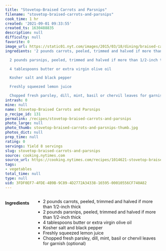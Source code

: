```yaml
---
title: "Stovetop-Braised Carrots and Parsnips"
filename: "stovetop-braised-carrots-and-parsnips"
cook_time: 1 hr
created: '2021-09-01 09:33:55'
created_ts: 1630488835
description: null
difficulty: null
favorite: 0
image_url: https://static01.nyt.com/images/2015/03/18/dining/braised-carrots/braised-carrots-articleLarge.jpg
ingredients: '2 pounds carrots, peeled, trimmed and halved if more than 1/2-inch thick

  2 pounds parsnips, peeled, trimmed and halved if more than 1/2-inch thick

  4 tablespoons butter or extra virgin olive oil

  Kosher salt and black pepper

  Freshly squeezed lemon juice

  Chopped fresh parsley, dill, mint, basil or chervil leaves for garnish (optional)'
intrash: 0
mine: null
name: Stovetop-Braised Carrots and Parsnips
p_recipe_id: 131
permalink: /recipes/stovetop-braised-carrots-and-parsnips
photo_large: null
photo_thumb: stovetop-braised-carrots-and-parsnips-thumb.jpg
photos_dict: null
prep_time: null
rating: 0
servings: Yield 8 servings
slug: stovetop-braised-carrots-and-parsnips
source: cooking.nytimes.com
source_url: https://cooking.nytimes.com/recipes/1014621-stovetop-braised-carrots-and-parsnips?action=click&module=Collection%20Page%20Recipe%20Card&region=Parsnips%3A%20Not%20Just%20a%20White%20Carrot&pgType=collection&rank=5
tags:
- vegetables
total_time: null
type: null
uid: 3FDF0EF7-4FDE-4B9B-9C89-4D2772A34338-16595-00010556CF740A82
---
```

<div class="columns large-7 small-12" id="writeup">	</div><!-- #writeup -->
</div><!-- #row-one -->
<div class="row" id="row-two">	<div class="columns large-4 small-12" id="ingredients"><h4>Ingredients</h4><div class="box box-ingredients content"><ul>
<li>2 pounds carrots, peeled, trimmed and halved if more than 1/2-inch thick</li>
<li>2 pounds parsnips, peeled, trimmed and halved if more than 1/2-inch thick</li>
<li>4 tablespoons butter or extra virgin olive oil</li>
<li>Kosher salt and black pepper</li>
<li>Freshly squeezed lemon juice</li>
<li>Chopped fresh parsley, dill, mint, basil or chervil leaves for garnish (optional)</li>
</ul>
</div>	</div>	<div class="columns large-6 small-12" id="directions">	</div>